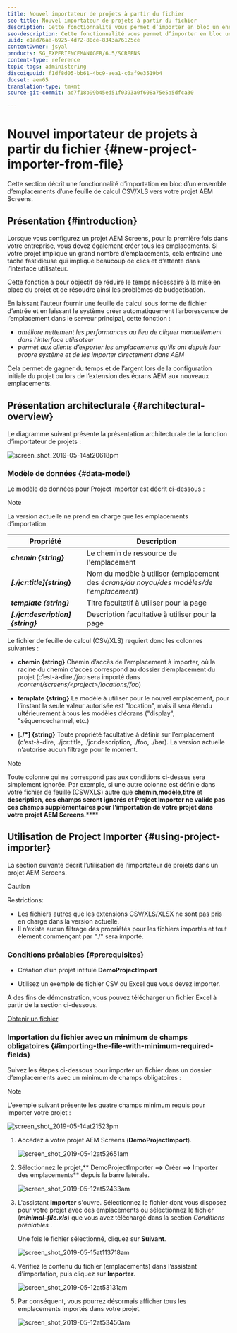 ```yaml
---
title: Nouvel importateur de projets à partir du fichier
seo-title: Nouvel importateur de projets à partir du fichier
description: Cette fonctionnalité vous permet d’importer en bloc un ensemble d’emplacements d’une feuille de calcul CSV/XLS dans votre projet AEM Screens.
seo-description: Cette fonctionnalité vous permet d’importer en bloc un ensemble d’emplacements d’une feuille de calcul CSV/XLS dans votre projet AEM Screens.
uuid: e1ad76ae-6925-4d72-80ce-8343a76125ce
contentOwner: jsyal
products: SG_EXPERIENCEMANAGER/6.5/SCREENS
content-type: reference
topic-tags: administering
discoiquuid: f1df8d05-bb61-4bc9-aea1-c6af9e3519b4
docset: aem65
translation-type: tm+mt
source-git-commit: ad7f18b99b45ed51f0393a0f608a75e5a5dfca30

---
```



# Nouvel importateur de projets à partir du fichier {#new-project-importer-from-file}

Cette section décrit une fonctionnalité d’importation en bloc d’un ensemble d’emplacements d’une feuille de calcul CSV/XLS vers votre projet AEM Screens.

## Présentation {#introduction}

Lorsque vous configurez un projet AEM Screens, pour la première fois dans votre entreprise, vous devez également créer tous les emplacements. Si votre projet implique un grand nombre d’emplacements, cela entraîne une tâche fastidieuse qui implique beaucoup de clics et d’attente dans l’interface utilisateur.

Cette fonction a pour objectif de réduire le temps nécessaire à la mise en place du projet et de résoudre ainsi les problèmes de budgétisation.

En laissant l’auteur fournir une feuille de calcul sous forme de fichier d’entrée et en laissant le système créer automatiquement l’arborescence de l’emplacement dans le serveur principal, cette fonction :

* *améliore nettement les performances au lieu de cliquer manuellement dans l’interface utilisateur*
* *permet aux clients d’exporter les emplacements qu’ils ont depuis leur propre système et de les importer directement dans AEM*

Cela permet de gagner du temps et de l’argent lors de la configuration initiale du projet ou lors de l’extension des écrans AEM aux nouveaux emplacements.

## Présentation architecturale {#architectural-overview}

Le diagramme suivant présente la présentation architecturale de la fonction d’importateur de projets :

![screen_shot_2019-05-14at20618pm](assets/screen_shot_2019-05-14at20618pm.png)

### Modèle de données {#data-model}

Le modèle de données pour Project Importer est décrit ci-dessous :

>[!NOTE]
>
>La version actuelle ne prend en charge que les emplacements d’importation.

| **Propriété** | **Description** |
|---|---|
| ***chemin {string*}** | Le chemin de ressource de l'emplacement |
| ***[./jcr:title]{string*}** | Nom du modèle à utiliser (emplacement des *écrans/du noyau/des modèles/de l’emplacement*) |
| ***template {string}*** | Titre facultatif à utiliser pour la page |
| ***[./jcr:description]{string}*** | Description facultative à utiliser pour la page |

Le fichier de feuille de calcul (CSV/XLS) requiert donc les colonnes suivantes :

* **chemin {string}** Chemin d’accès de l’emplacement à importer, où la racine du chemin d’accès correspond au dossier d’emplacement du projet (c’est-à-dire */foo* sera importé dans */content/screens/&lt;project&gt;/locations/foo*)

* **template {string}** Le modèle à utiliser pour le nouvel emplacement, pour l’instant la seule valeur autorisée est "location", mais il sera étendu ultérieurement à tous les modèles d’écrans ("display", "séquencechannel, etc.)
* [**./*] {string}** Toute propriété facultative à définir sur l’emplacement (c’est-à-dire, ./jcr:title, ./jcr:description, ./foo, ./bar). La version actuelle n’autorise aucun filtrage pour le moment.

>[!NOTE]
>
>Toute colonne qui ne correspond pas aux conditions ci-dessus sera simplement ignorée. Par exemple, si une autre colonne est définie dans votre fichier de feuille (CSV/XLS) autre que **chemin**,**modèle**,**titre** et **description, ces champs seront ignorés et Project Importer ne valide pas ces champs supplémentaires pour l’importation de votre projet dans votre projet AEM Screens.******

## Utilisation de Project Importer {#using-project-importer}

La section suivante décrit l’utilisation de l’importateur de projets dans un projet AEM Screens.

>[!CAUTION]
>
>Restrictions:
>
>* Les fichiers autres que les extensions CSV/XLS/XLSX ne sont pas pris en charge dans la version actuelle.
>* Il n’existe aucun filtrage des propriétés pour les fichiers importés et tout élément commençant par "./" sera importé.
>



### Conditions préalables {#prerequisites}

* Création d’un projet intitulé **DemoProjectImport**

* Utilisez un exemple de fichier CSV ou Excel que vous devez importer.

A des fins de démonstration, vous pouvez télécharger un fichier Excel à partir de la section ci-dessous.

[Obtenir un fichier](assets/minimal-file.xls)

### Importation du fichier avec un minimum de champs obligatoires {#importing-the-file-with-minimum-required-fields}

Suivez les étapes ci-dessous pour importer un fichier dans un dossier d’emplacements avec un minimum de champs obligatoires :

>[!NOTE]
>
>L’exemple suivant présente les quatre champs minimum requis pour importer votre projet :

![screen_shot_2019-05-14at21523pm](assets/screen_shot_2019-05-14at21523pm.png)

1. Accédez à votre projet AEM Screens (**DemoProjectImport**).

   ![screen_shot_2019-05-12at52651am](assets/screen_shot_2019-05-12at52651am.png)

1. Sélectionnez le projet,** DemoProjectImporter **—&gt;** Créer **—&gt;** Importer des emplacements** depuis la barre latérale.

   ![screen_shot_2019-05-12at52433am](assets/screen_shot_2019-05-12at52433am.png)

1. L'assistant **Importer** s'ouvre. Sélectionnez le fichier dont vous disposez pour votre projet avec des emplacements ou sélectionnez le fichier (***minimal-file.xls***) que vous avez téléchargé dans la section *Conditions préalables* .

   Une fois le fichier sélectionné, cliquez sur **Suivant**.

   ![screen_shot_2019-05-15at113718am](assets/screen_shot_2019-05-15at113718am.png)

1. Vérifiez le contenu du fichier (emplacements) dans l’assistant d’importation, puis cliquez sur **Importer**.

   ![screen_shot_2019-05-12at53131am](assets/screen_shot_2019-05-12at53131am.png)

1. Par conséquent, vous pourrez désormais afficher tous les emplacements importés dans votre projet.

   ![screen_shot_2019-05-12at53450am](assets/screen_shot_2019-05-12at53450am.png)

